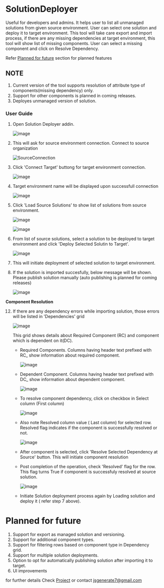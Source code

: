 # SolutionDeployer
Useful for developers and admins. It helps user to list all unmanaged solutions from given source environment. User can select one solution and deploy it to target environment.
This tool will take care export and import process, if there are any missing dependencies at target environment, this tool will show list of missing components. User can select a missing component and click on Resolve Dependency.

Refer [Planned for future](https://github.com/NarendraMagare/SolutionDeployerAddin/edit/main/README.md#planned-for-future) section for planned features

## NOTE
1) Current version of the tool supports resolution of attribute type of components(missing dependency) only.
2) Support for other components is planned in coming releases.
3) Deployes unmanaged version of solution. 

### User Guide

1. Open Solution Deployer addin.

    ![image](https://github.com/NarendraMagare/SolutionDeployerAddin/assets/10857505/3caf0837-e353-49ac-a969-70f220759f6e)

2. This will ask for source environment connection. Connect to source organization

    ![SourceConnection](https://github.com/NarendraMagare/SolutionDeployerAddin/assets/10857505/127dea5c-65a5-4836-87b3-432f350a761b)

3. Click 'Connect Target'  buttong for target environment connection.

    ![image](https://github.com/NarendraMagare/SolutionDeployerAddin/assets/10857505/28cb6b02-ed47-4681-ac37-84cbfb6ebce5)

4. Target environment name will be displayed upon successfull connection

    ![image](https://github.com/NarendraMagare/SolutionDeployerAddin/assets/10857505/59dbd8f3-c034-49e6-b03f-1a9c52c31510)

5. Click 'Load Source Solutions' to show list of solutions from source environment.

    ![image](https://github.com/NarendraMagare/SolutionDeployerAddin/assets/10857505/c013da87-c6c7-48c1-93b6-9364b6dda766)

    ![image](https://github.com/NarendraMagare/SolutionDeployerAddin/assets/10857505/c88a8705-a56e-4adc-a5a3-46792ba85f85)

6. From list of source solutions, select a solution to be deployed to target environment and click 'Deploy Selected Solutin to Target'.

    ![image](https://github.com/NarendraMagare/SolutionDeployerAddin/assets/10857505/509d4538-9420-4e25-b3b9-7d0d8ec763d6)

7. This will initiate deployment of selected solution to target environment.
8. If the solution is imported succesfully, below message will be shown. Please publish solution manually (auto publishing is planned for coming releases)

    ![image](https://github.com/NarendraMagare/SolutionDeployerAddin/assets/10857505/65b4bc66-009e-43e3-998e-a07123082f8f)

**Component Resolution**
   
12. If there are any dependency errors while importing solution, those errors will be listed in 'Dependencies' grid 

    ![image](https://github.com/NarendraMagare/SolutionDeployerAddin/assets/10857505/a2aaab62-1585-42ef-8d3c-62dc5d627f45)

    This grid shows details about Required Component (RC) and component which is dependent on it(DC).
    - Required Components. Columns having header text prefixed with RC_ show information about required component.

        ![image](https://github.com/NarendraMagare/SolutionDeployerAddin/assets/10857505/69e464cd-5fc2-421e-a063-f55143704645)
      
    - Dependent Component. Columns having header text prefixed with DC_ show information about dependent component.

        ![image](https://github.com/NarendraMagare/SolutionDeployerAddin/assets/10857505/b540d292-27de-4465-b51e-2767af3b9b4a)

    - To resolve component dependency, click on checkbox in Select column (First column)
   
        ![image](https://github.com/NarendraMagare/SolutionDeployerAddin/assets/10857505/cc65ad8c-1633-4a99-a3b4-ae67c1f59bca)
  
    - Also note Resolved column value ( Last column) for selected row. Resolved flag indicates if the component is successfully resolved or not.

        ![image](https://github.com/NarendraMagare/SolutionDeployerAddin/assets/10857505/e4078c9f-170c-40ea-bb72-c142d7076d84)

    - After component is selected, click 'Resolve Selected Dependency at Source' button. This will initiate component resolution
    - Post completion of the operation, check 'Resolved' flag for the row. This flag turns True if component is successfuly resolved at source solution.

        ![image](https://github.com/NarendraMagare/SolutionDeployerAddin/assets/10857505/33167d0a-a1da-4ce6-b947-dcca04308274)

    - Initiate Solution deployment process again by Loading solution and deploy it ( refer step 7 above). 

# Planned for future

1. Support for export as managed solution and versioning.
2. Support for additional component types.
3. Support for filtering rows based on component type in Dependency grid.
4. Support for multiple solution deployments.
5. Option to opt for automatically publishing solution after importing it to target.
6. UI improvements
   
for further details
Check [Project](https://github.com/users/NarendraMagare/projects/4) 
or contact jsgenerate7@gmail.com

